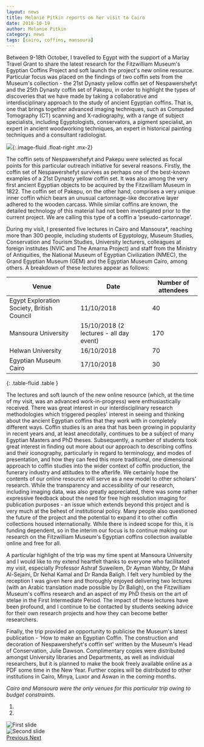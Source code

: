 ```yaml
---
layout: news
title: Melanie Pitkin reports on her visit to Cairo
date: 2018-10-19
author: Melanie Pitkin
category: news
tags: [cairo, coffins, mansoura]
---
```



Between 9-18th October, I travelled to Egypt with the support of a Marlay Travel Grant to share the latest research for the Fitzwilliam Museum's Egyptian Coffins Project and soft launch the project's new online resource. Particular focus was placed on the findings of two coffin sets from the Museum's collection - the 21st Dynasty yellow coffin set of Nespawershefyt and the 25th Dynasty coffin set of Pakepu, in order to highlight the types of discoveries that we have made by taking a collaborative and interdisciplinary approach to the study of ancient Egyptian coffins. That is, one that brings together advanced imaging techniques, such as Computed Tomography (CT) scanning and X-radiography, with a range of subject specialists, including Egyptologists, conservators, a pigment specialist, an expert in ancient woodworking techniques, an expert in historical painting techniques and a consultant radiologist.

![]({{site.baseurl}}/images/news/mansoura.jpg){:.image-fluid .float-right .mx-2}


The coffin sets of Nespawershefyt and Pakepu were selected as focal points for this particular outreach initiative for several reasons. Firstly, the coffin set of Nespawershefyt survives as perhaps one of the best-known examples of a 21st Dynasty yellow coffin set. It was also among the very first ancient Egyptian objects to be acquired by the Fitzwilliam Museum in 1822. The coffin set of Pakepu, on the other hand, comprises a very unique inner coffin which bears an unusual cartonnage-like decorative layer adhered to the wooden carcass. While similar coffins are known, the detailed technology of this material had not been investigated prior to the current project. We are calling this type of a coffin a 'pseudo-cartonnage'.

During my visit, I presented five lectures in Cairo and Mansoura*, reaching more than 300 people, including students of Egyptology, Museum Studies, Conservation and Tourism Studies, University lecturers, colleagues at foreign institutes (NVIC and The Amarna Project) and staff from the Ministry of Antiquities, the National Museum of Egyptian Civilization (NMEC), the Grand Egyptian Museum (GEM) and the Egyptian Museum Cairo, among others. A breakdown of these lectures appear as follows:


| Venue                                      | Date                                    | Number of attendees |
|--------------------------------------------|-----------------------------------------|---------------------|
| Egypt Exploration Society, British Council | 11/10/2018                              | 40                  |
| Mansoura University                        | 15/10/2018 (2 lectures - all day event) | 170                 |
| Helwan University                          | 16/10/2018                              | 70                  |
| Egyptian Museum Cairo                      | 17/10/2018                              | 30                  |
{: .table-fluid .table }

The lectures and soft launch of the new online resource (which, at the time of my visit, was an advanced work-in-progress) were enthusiastically received. There was great interest in our interdisciplinary research methodologies which triggered peoples' interest in seeing and thinking about the ancient Egyptian coffins that they work with in completely different ways. Coffin studies is an area that has been growing in popularity in recent years and, at least anecdotally, continues to be a subject of many Egyptian Masters and PhD theses. Subsequently, a number of students took great interest in finding out more about our approach to describing coffins and their iconography, particularly in regard to terminology, and modes of presentation, and how they can feed this more traditional, one dimensional approach to coffin studies into the wider context of coffin production, the funerary industry and attitudes to the afterlife. We certainly hope the contents of our online resource will serve as a new model to other scholars' research. While the transparency and accessibility of our research, including imaging data, was also greatly appreciated, there was some rather expressive feedback about the need for free high resolution imaging for publication purposes - an issue which extends beyond this project and is very much at the behest of institutional policy. Many people also questioned the future of the project and the potential to expand it to other coffin collections housed internationally. While there is indeed scope for this, it is funding dependent, so in the interim our focus is to continue making our research on the Fitzwilliam Museum's Egyptian coffins collection available online and free for all.

A particular highlight of the trip was my time spent at Mansoura University and I would like to my extend heartfelt thanks to everyone who facilitated my visit, especially Professor Ashraf Suweilem, Dr Ayman Wahby, Dr Maha Al-Sejaini, Dr Nehal Kamal and Dr Randa Baligh. I felt very humbled by the reception I was given here and thoroughly enjoyed delivering two lectures (with an Arabic translation made possible by Dr Baligh), on the Fitzwilliam Museum's coffins research and an aspect of my PhD thesis on the art of stelae in the First Intermediate Period. The impact of these lectures have been profound, and I continue to be contacted by students seeking advice for their own research projects and how they can become better researchers.

Finally, the trip provided an opportunity to publicise the Museum's latest publication - 'How to make an Egyptian Coffin. The construction and decoration of Nespawershefyt's coffin set' written by the Museum's Head of Conservation, Julie Dawson. Complimentary copies were distributed amongst University libraries and Departments, as well as individual researchers, but it is planned to make the book freely available online as a PDF some time in the New Year. Further copies will be distributed to other institutions in Cairo, Minya, Luxor and Aswan in the coming months.

*Cairo and Mansoura were the only venues for this particular trip owing to budget constraints.*

<div class="container mt-3 mb-3">
    <div id="carouselExampleIndicators" class="carousel slide" data-ride="carousel">
        <ol class="carousel-indicators">
            <li data-target="#carouselExampleIndicators" data-slide-to="0" class="active"></li>
            <li data-target="#carouselExampleIndicators" data-slide-to="1"></li>
        </ol>
        <div class="carousel-inner">
            <div class="carousel-item active">
                <img class="d-block w-100" src="{{ site.baseurl }}/images/carousel/Nespawershefyt1.jpg" alt="First slide">
            </div>
            <div class="carousel-item">
                <img class="d-block w-100" src="{{ site.baseurl }}/images/carousel/pakepuinnerfulllarge.jpg" alt="Second slide">
            </div>
        </div>
        <a class="carousel-control-prev" href="#carouselExampleIndicators" role="button" data-slide="prev">
            <span class="carousel-control-prev-icon" aria-hidden="true"></span>
            <span class="sr-only">Previous</span>
        </a>
        <a class="carousel-control-next" href="#carouselExampleIndicators" role="button" data-slide="next">
            <span class="carousel-control-next-icon" aria-hidden="true"></span>
            <span class="sr-only">Next</span>
        </a>
    </div>
</div>